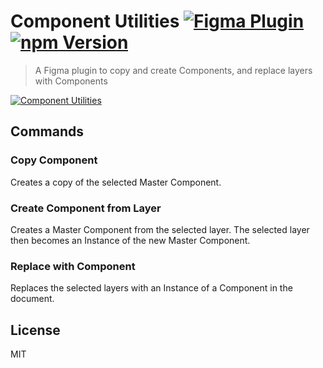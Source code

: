 # Component Utilities [![Figma Plugin](https://img.shields.io/badge/figma-Component%20Utilities-1BC47D.svg)](https://www.figma.com/c/plugin/785894722513806497/Component-Utilities) [![npm Version](https://img.shields.io/npm/v/figma-component-utilities.svg)](https://www.npmjs.com/package/figma-component-utilities)

> A Figma plugin to copy and create Components, and replace layers with Components

[![Component Utilities](https://raw.githubusercontent.com/yuanqing/figma-plugins/master/packages/figma-component-utilities/media/cover.png)](https://www.figma.com/c/plugin/785894722513806497/Component-Utilities)

## Commands

### Copy Component

Creates a copy of the selected Master Component.

### Create Component from Layer

Creates a Master Component from the selected layer. The selected layer then becomes an Instance of the new Master Component.

### Replace with Component

Replaces the selected layers with an Instance of a Component in the document.

## License

MIT

